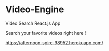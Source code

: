 # Video-Engine
Video Search React.js App

Search your favorite videos right here !

https://afternoon-spire-98952.herokuapp.com/ 
